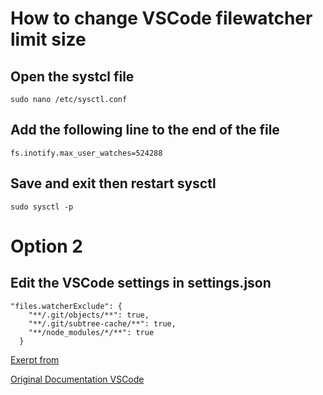 # How to change VSCode filewatcher limit size

## Open the systcl file

```
sudo nano /etc/sysctl.conf
```

## Add the following line to the end of the file

```
fs.inotify.max_user_watches=524288
```

## Save and exit then restart sysctl

```
sudo sysctl -p
```


# Option 2

## Edit the VSCode settings in settings.json

```
"files.watcherExclude": {
    "**/.git/objects/**": true,
    "**/.git/subtree-cache/**": true,
    "**/node_modules/*/**": true
  }
```
[Exerpt from](https://stackoverflow.com/questions/50901127/vsc-unable-to-watch-for-file-changes-in-this-large-workspace-weird)



[Original Documentation VSCode](https://code.visualstudio.com/docs/setup/linux#_visual-studio-code-is-unable-to-watch-for-file-changes-in-this-large-workspace-error-enospc)
